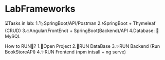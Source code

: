 # LabFrameworks
⌛Tasks in lab:
1.🏷️SpringBoot/API/Postman
2.🌀SpringBoot + Thymeleaf (CRUD)
3.🔥Angular(FrontEnd) + SpringBoot(Backend)/API
4.Database: 🏧MySQL

How to RUN🏃?
1.📂Open Project
2.🔄RUN DataBase
3.✨RUN Backend (Run BookStoreAPI)
4.✨RUN Frontend (npm intsall + ng serve)
